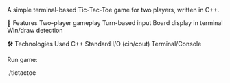 A simple terminal-based Tic-Tac-Toe game for two players, written in C++.

📝 Features
Two-player gameplay
Turn-based input
Board display in terminal
Win/draw detection

🛠️ Technologies Used
C++
Standard I/O (cin/cout)
Terminal/Console

Run game:

./tictactoe

